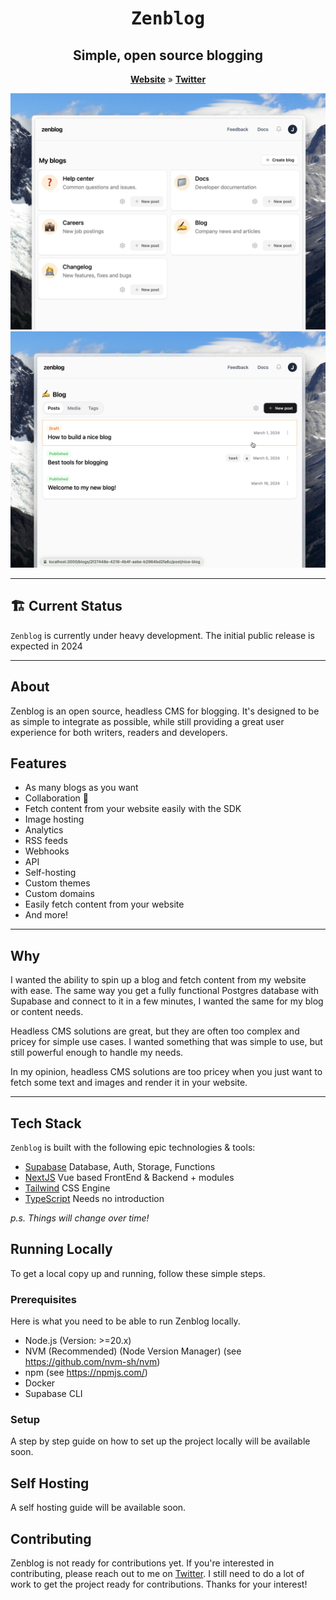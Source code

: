 <p align="center">
  <a href="https://github.com/jordienr/zenblog/stargazers>
    <img src="https://img.shields.io/github/stars/jordienr/zenblog?logo=github&style=for-the-badge&color=yellow" alt="Github Stars"></a>
  </a>
</p>
<p align="center" style="margin-top: 12px">

  <h1 align="center"><tt>Zenblog</tt></h1>
  <h2 align="center">Simple, open source blogging</h2>

<p align="center">
    <a href="https://zenblog.com"><strong>Website</strong></a> » 
    <a href="https://twitter.com/zenbloghq">
    <strong>Twitter</strong>
    </a>
  </p>
</p>

  <img src="./apps/web/public/static/ui-1.png">
  <img src="./apps/web/public/static/ui-2.png">

---

## 🏗️ Current Status

`Zenblog` is currently under heavy development. The initial public release is expected in 2024

---

## About

Zenblog is an open source, headless CMS for blogging. It's designed to be as simple to integrate as possible, while still providing a great user experience for both writers, readers and developers.

## Features

- As many blogs as you want
- Collaboration 🤼
- Fetch content from your website easily with the SDK
- Image hosting
- Analytics
- RSS feeds
- Webhooks
- API
- Self-hosting
- Custom themes
- Custom domains
- Easily fetch content from your website
- And more!

---

## Why

I wanted the ability to spin up a blog and fetch content from my website with ease. The same way you get a fully functional Postgres database with Supabase and connect to it in a few minutes, I wanted the same for my blog or content needs.

Headless CMS solutions are great, but they are often too complex and pricey for simple use cases. I wanted something that was simple to use, but still powerful enough to handle my needs.

In my opinion, headless CMS solutions are too pricey when you just want to fetch some text and images and render it in your website.

---

## Tech Stack

`Zenblog` is built with the following epic technologies & tools:

- [Supabase](https://supabase.com/) Database, Auth, Storage, Functions
- [NextJS](https://nextjs.org) Vue based FrontEnd & Backend + modules
- [Tailwind](https://tailwindcss.com/) CSS Engine
- [TypeScript](https://www.typescriptlang.org/) Needs no introduction

_p.s. Things will change over time!_

## Running Locally

To get a local copy up and running, follow these simple steps.

### Prerequisites

Here is what you need to be able to run Zenblog locally.

- Node.js (Version: >=20.x)
- NVM (Recommended) (Node Version Manager) (see https://github.com/nvm-sh/nvm)
- npm (see https://npmjs.com/)
- Docker
- Supabase CLI

### Setup

A step by step guide on how to set up the project locally will be available soon.

## Self Hosting

A self hosting guide will be available soon.

## Contributing

Zenblog is not ready for contributions yet. If you're interested in contributing, please reach out to me on [Twitter](https://twitter.com/jordienr). I still need to do a lot of work to get the project ready for contributions. Thanks for your interest!
